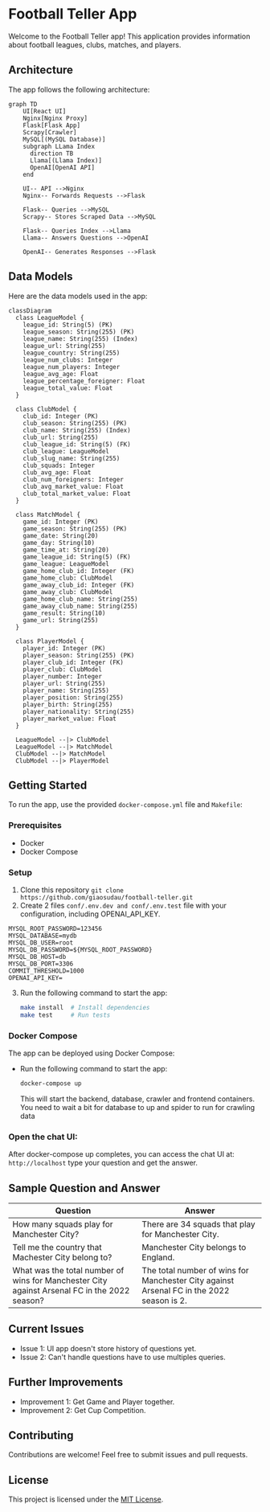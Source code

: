 # Football Teller App

Welcome to the Football Teller app! This application provides information about football leagues, clubs, matches, and players.

## Architecture

The app follows the following architecture:

```mermaid
graph TD
    UI[React UI]
    Nginx[Nginx Proxy]
    Flask[Flask App]
    Scrapy[Crawler]
    MySQL[(MySQL Database)]
    subgraph LLama Index
      direction TB
      Llama[(Llama Index)]
      OpenAI[OpenAI API]
    end

    UI-- API -->Nginx
    Nginx-- Forwards Requests -->Flask

    Flask-- Queries -->MySQL
    Scrapy-- Stores Scraped Data -->MySQL

    Flask-- Queries Index -->Llama
    Llama-- Answers Questions -->OpenAI

    OpenAI-- Generates Responses -->Flask
```

## Data Models

Here are the data models used in the app:

```mermaid
classDiagram
  class LeagueModel {
    league_id: String(5) (PK)
    league_season: String(255) (PK)
    league_name: String(255) (Index)
    league_url: String(255)
    league_country: String(255)
    league_num_clubs: Integer
    league_num_players: Integer
    league_avg_age: Float
    league_percentage_foreigner: Float
    league_total_value: Float
  }

  class ClubModel {
    club_id: Integer (PK)
    club_season: String(255) (PK)
    club_name: String(255) (Index)
    club_url: String(255)
    club_league_id: String(5) (FK)
    club_league: LeagueModel
    club_slug_name: String(255)
    club_squads: Integer
    club_avg_age: Float
    club_num_foreigners: Integer
    club_avg_market_value: Float
    club_total_market_value: Float
  }

  class MatchModel {
    game_id: Integer (PK)
    game_season: String(255) (PK)
    game_date: String(20)
    game_day: String(10)
    game_time_at: String(20)
    game_league_id: String(5) (FK)
    game_league: LeagueModel
    game_home_club_id: Integer (FK)
    game_home_club: ClubModel
    game_away_club_id: Integer (FK)
    game_away_club: ClubModel
    game_home_club_name: String(255)
    game_away_club_name: String(255)
    game_result: String(10)
    game_url: String(255)
  }

  class PlayerModel {
    player_id: Integer (PK)
    player_season: String(255) (PK)
    player_club_id: Integer (FK)
    player_club: ClubModel
    player_number: Integer
    player_url: String(255)
    player_name: String(255)
    player_position: String(255)
    player_birth: String(255)
    player_nationality: String(255)
    player_market_value: Float
  }

  LeagueModel --|> ClubModel
  LeagueModel --|> MatchModel
  ClubModel --|> MatchModel
  ClubModel --|> PlayerModel
```

## Getting Started

To run the app, use the provided `docker-compose.yml` file and `Makefile`:

### Prerequisites

- Docker
- Docker Compose

### Setup

1. Clone this repository `git clone https://github.com/giaosudau/football-teller.git`
2. Create 2 files `conf/.env.dev and conf/.env.test` file with your configuration, including OPENAI_API_KEY.
```commandline
MYSQL_ROOT_PASSWORD=123456
MYSQL_DATABASE=mydb
MYSQL_DB_USER=root
MYSQL_DB_PASSWORD=${MYSQL_ROOT_PASSWORD}
MYSQL_DB_HOST=db
MYSQL_DB_PORT=3306
COMMIT_THRESHOLD=1000
OPENAI_API_KEY=
```
3. Run the following command to start the app:

   ```sh
   make install  # Install dependencies
   make test     # Run tests
   ```

### Docker Compose

The app can be deployed using Docker Compose:


- Run the following command to start the app:

   ```sh
   docker-compose up
   ```
   This will start the backend, database, crawler and frontend containers.
   You need to wait a bit for database to up and spider to run for crawling data
   
### **Open the chat UI:**
   After docker-compose up completes, you can access the chat UI at: `http://localhost` type your question and get the answer.


## Sample Question and Answer

| Question | Answer |
|-|-|  
| How many squads play for Manchester City? | There are 34 squads that play for Manchester City. |
| Tell me the country that Machester City belong to? | Manchester City belongs to England. |
| What was the total number of wins for Manchester City against Arsenal FC in the 2022 season? | The total number of wins for Manchester City against Arsenal FC in the 2022 season is 2. |


## Current Issues
- Issue 1: UI app doesn't store history of questions yet.
- Issue 2: Can't handle questions have to use multiples queries.

## Further Improvements
- Improvement 1: Get Game and Player together.
- Improvement 2: Get Cup Competition.

## Contributing

Contributions are welcome! Feel free to submit issues and pull requests.

## License

This project is licensed under the [MIT License](LICENSE).
